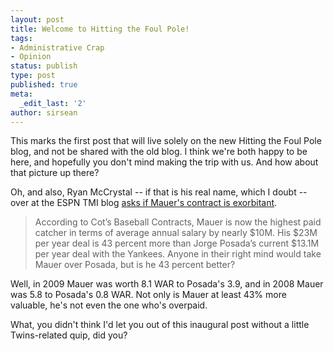 ```yaml
---
layout: post
title: Welcome to Hitting the Foul Pole!
tags:
- Administrative Crap
- Opinion
status: publish
type: post
published: true
meta:
  _edit_last: '2'
author: sirsean
---
```

This marks the first post that will live solely on the new Hitting the Foul Pole blog, and not be shared with the old blog. I think we're both happy to be here, and hopefully you don't mind making the trip with us. And how about that picture up there?

Oh, and also, Ryan McCrystal -- if that is his real name, which I doubt -- over at the ESPN TMI blog [asks if Mauer's contract is exorbitant](http://insider.espn.go.com/blog/tmi-mlb/post?id=1057). 

> According to Cot’s Baseball Contracts, Mauer is now the highest paid catcher in terms of average annual salary by nearly $10M. His $23M per year deal is 43 percent more than Jorge Posada’s current $13.1M per year deal with the Yankees. Anyone in their right mind would take Mauer over Posada, but is he 43 percent better? 

Well, in 2009 Mauer was worth 8.1 WAR to Posada's 3.9, and in 2008 Mauer was 5.8 to Posada's 0.8 WAR. Not only is Mauer at least 43% more valuable, he's not even the one who's overpaid.

What, you didn't think I'd let you out of this inaugural post without a little Twins-related quip, did you?
